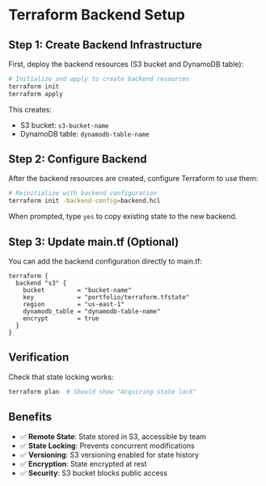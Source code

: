 # Terraform Backend Setup

## Step 1: Create Backend Infrastructure

First, deploy the backend resources (S3 bucket and DynamoDB table):

```bash
# Initialize and apply to create backend resources
terraform init
terraform apply
```

This creates:

- S3 bucket: `s3-bucket-name`
- DynamoDB table: `dynamodb-table-name`

## Step 2: Configure Backend

After the backend resources are created, configure Terraform to use them:

```bash
# Reinitialize with backend configuration
terraform init -backend-config=backend.hcl
```

When prompted, type `yes` to copy existing state to the new backend.

## Step 3: Update main.tf (Optional)

You can add the backend configuration directly to main.tf:

```hcl
terraform {
  backend "s3" {
    bucket         = "bucket-name"
    key            = "portfolio/terraform.tfstate"
    region         = "us-east-1"
    dynamodb_table = "dynamodb-table-name"
    encrypt        = true
  }
}
```

## Verification

Check that state locking works:

```bash
terraform plan  # Should show "Acquiring state lock"
```

## Benefits

- ✅ **Remote State**: State stored in S3, accessible by team
- ✅ **State Locking**: Prevents concurrent modifications
- ✅ **Versioning**: S3 versioning enabled for state history
- ✅ **Encryption**: State encrypted at rest
- ✅ **Security**: S3 bucket blocks public access
